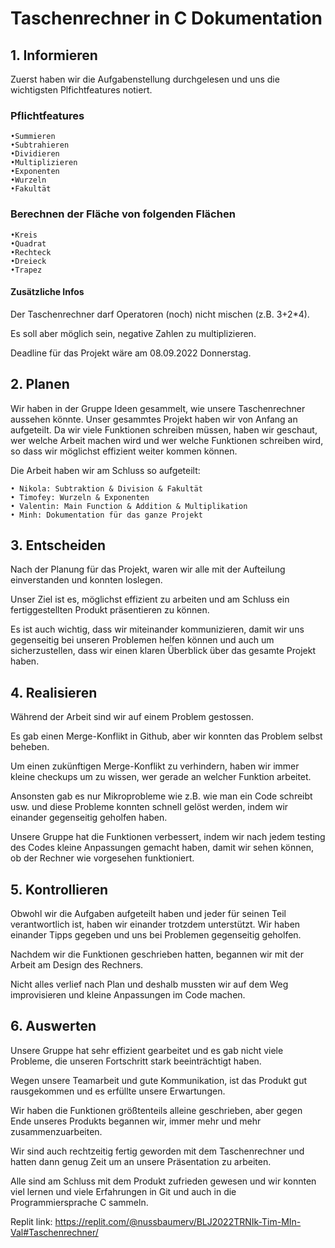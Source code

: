 # Taschenrechner in C Dokumentation

## 1. Informieren

Zuerst haben wir die Aufgabenstellung durchgelesen und uns die wichtigsten Plfichtfeatures notiert.

### Pflichtfeatures

    •Summieren
    •Subtrahieren
    •Dividieren
    •Multiplizieren
    •Exponenten
    •Wurzeln
    •Fakultät

### Berechnen der Fläche von folgenden Flächen

    •Kreis
    •Quadrat
    •Rechteck
    •Dreieck
    •Trapez

#### Zusätzliche Infos

Der Taschenrechner darf Operatoren (noch) nicht mischen (z.B. 3+2*4).

Es soll aber möglich sein, negative Zahlen zu multiplizieren.

Deadline für das Projekt wäre am 08.09.2022 Donnerstag.

## 2. Planen

Wir haben in der Gruppe Ideen gesammelt, wie unsere Taschenrechner aussehen könnte.
Unser gesammtes Projekt haben wir von Anfang an aufgeteilt. Da wir viele Funktionen schreiben müssen, haben wir geschaut, wer welche Arbeit machen wird und wer welche Funktionen schreiben wird, so dass wir möglichst effizient weiter kommen können.

Die Arbeit haben wir am Schluss so aufgeteilt:

    • Nikola: Subtraktion & Division & Fakultät
    • Timofey: Wurzeln & Exponenten
    • Valentin: Main Function & Addition & Multiplikation
    • Minh: Dokumentation für das ganze Projekt 

## 3. Entscheiden

Nach der Planung für das Projekt, waren wir alle mit der Aufteilung einverstanden und konnten loslegen.

Unser Ziel ist es, möglichst effizient zu arbeiten und am Schluss ein fertiggestellten Produkt präsentieren zu können.

Es ist auch wichtig, dass wir miteinander kommunizieren, damit wir uns gegenseitig bei unseren Problemen helfen können und auch um sicherzustellen, dass wir einen klaren Überblick über das gesamte Projekt haben.

## 4. Realisieren

Während der Arbeit sind wir auf einem Problem gestossen.

Es gab einen Merge-Konflikt in Github, aber wir konnten das Problem selbst beheben.

Um einen zukünftigen Merge-Konflikt zu verhindern, haben wir immer kleine checkups um zu wissen, wer gerade an welcher Funktion arbeitet.

Ansonsten gab es nur Mikroprobleme wie z.B. wie man ein Code schreibt usw. und diese Probleme konnten schnell gelöst werden, indem wir einander gegenseitig geholfen haben.

Unsere Gruppe hat die Funktionen verbessert, indem wir nach jedem testing des Codes kleine Anpassungen gemacht haben, damit wir sehen können, ob der Rechner wie vorgesehen funktioniert.

## 5. Kontrollieren

Obwohl wir die Aufgaben aufgeteilt haben und jeder für seinen Teil verantwortlich ist, haben wir einander trotzdem unterstützt.
Wir haben einander Tipps gegeben und uns bei Problemen gegenseitig geholfen.

Nachdem wir die Funktionen geschrieben hatten, begannen wir mit der Arbeit am Design des Rechners.

Nicht alles verlief nach Plan und deshalb mussten wir auf dem Weg improvisieren und kleine Anpassungen im Code machen.

## 6. Auswerten

Unsere Gruppe hat sehr effizient gearbeitet und es gab nicht viele Probleme, die unseren Fortschritt stark beeinträchtigt haben.

Wegen unsere Teamarbeit und gute Kommunikation, ist das Produkt gut rausgekommen und es erfüllte unsere Erwartungen.

Wir haben die Funktionen größtenteils alleine geschrieben, aber gegen Ende unseres Produkts begannen wir, immer mehr und mehr zusammenzuarbeiten.

Wir sind auch rechtzeitig fertig geworden mit dem Taschenrechner und hatten dann genug Zeit um an unsere Präsentation zu arbeiten.

Alle sind am Schluss mit dem Produkt zufrieden gewesen und wir konnten viel lernen und viele Erfahrungen in Git und auch in die Programmiersprache C sammeln.

Replit link: https://replit.com/@nussbaumerv/BLJ2022TRNIk-Tim-MIn-Val#Taschenrechner/
